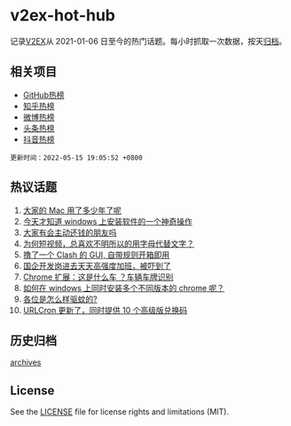 # v2ex-hot-hub

 记录[V2EX](https://www.v2ex.com/)从 2021-01-06 日至今的热门话题。每小时抓取一次数据，按天[归档](archives)。
 
 ## 相关项目

- [GitHub热榜](https://github.com/snaildev/github-hot-hub)
- [知乎热榜](https://github.com/snaildev/zhihu-hot-hub)
- [微博热榜](https://github.com/snaildev/weibo-hot-hub)
- [头条热榜](https://github.com/snaildev/toutiao-hot-hub)
- [抖音热榜](https://github.com/snaildev/douyin-hot-hub)


 `更新时间：2022-05-15 19:05:52 +0800`

## 热议话题

1. [大家的 Mac 用了多少年了呢](https://www.v2ex.com/t/852850)
1. [今天才知道 windows 上安装软件的一个神奇操作](https://www.v2ex.com/t/852875)
1. [大家有会主动还钱的朋友吗](https://www.v2ex.com/t/852921)
1. [为何短视频，总喜欢不明所以的用字母代替文字？](https://www.v2ex.com/t/852866)
1. [撸了一个 Clash 的 GUI, 自带规则开箱即用](https://www.v2ex.com/t/852908)
1. [国企开发岗进去天天高强度加班，被吓到了](https://www.v2ex.com/t/852956)
1. [Chrome 扩展：这是什么车 ？车辆车牌识别](https://www.v2ex.com/t/852902)
1. [如何在 windows 上同时安装多个不同版本的 chrome 呢？](https://www.v2ex.com/t/852845)
1. [各位是怎么样驱蚊的?](https://www.v2ex.com/t/852918)
1. [URLCron 更新了，同时提供 10 个高级版兑换码](https://www.v2ex.com/t/852842)

## 历史归档

[archives](archives)

## License

See the [LICENSE](LICENSE) file for license rights and limitations (MIT).
